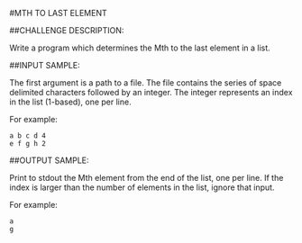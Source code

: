 #MTH TO LAST ELEMENT

##CHALLENGE DESCRIPTION:


Write a program which determines the Mth to the last element in a list.

##INPUT SAMPLE:

The first argument is a path to a file. The file contains the series of space delimited characters followed by an integer. The integer represents an index in the list (1-based), one per line.

For example:

    a b c d 4
    e f g h 2

##OUTPUT SAMPLE:

Print to stdout the Mth element from the end of the list, one per line. If the index is larger than the number of elements in the list, ignore that input.

For example:

    a
    g
